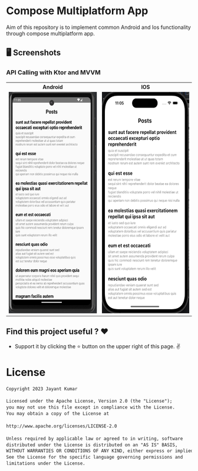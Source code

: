 # Compose Multiplatform App

<p>Aim of this repository is to implement common Android and Ios functionality through compose multiplatform app.</p>

## 🖥️ Screenshots

### API Calling with Ktor and MVVM

<table style="width:100%">
  <tr>
    <th>Android</th>
    <th>IOS</th>
  </tr>
  <tr>
    <td><img src="screenshots/api_android.png" height="600" alt="api_android"/></td>
    <td><img src="screenshots/api_ios.png" height="600" alt="api_ios"/></td>
  </tr>
</table>

## Find this project useful ? ❤️

- Support it by clicking the ⭐️ button on the upper right of this page. ✌️

# License

```markdown
Copyright 2023 Jayant Kumar

Licensed under the Apache License, Version 2.0 (the "License");
you may not use this file except in compliance with the License.
You may obtain a copy of the License at

http://www.apache.org/licenses/LICENSE-2.0

Unless required by applicable law or agreed to in writing, software
distributed under the License is distributed on an "AS IS" BASIS,
WITHOUT WARRANTIES OR CONDITIONS OF ANY KIND, either express or implied.
See the License for the specific language governing permissions and
limitations under the License.
```